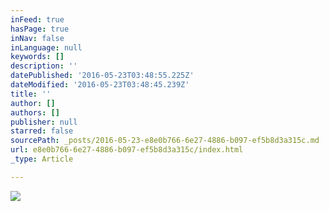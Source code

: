 ```yaml
---
inFeed: true
hasPage: true
inNav: false
inLanguage: null
keywords: []
description: ''
datePublished: '2016-05-23T03:48:55.225Z'
dateModified: '2016-05-23T03:48:45.239Z'
title: ''
author: []
authors: []
publisher: null
starred: false
sourcePath: _posts/2016-05-23-e8e0b766-6e27-4886-b097-ef5b8d3a315c.md
url: e8e0b766-6e27-4886-b097-ef5b8d3a315c/index.html
_type: Article

---
```

![](https://the-grid-user-content.s3-us-west-2.amazonaws.com/a12889fd-5095-4bd9-a654-55270ac0baa4.jpg)